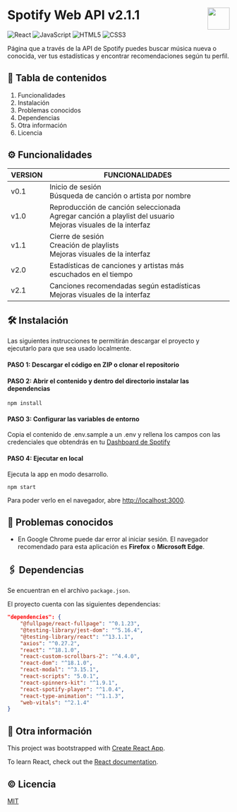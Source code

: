 # Spotify Web API v2.1.1 <img src="https://www.nebrija.com/lp/2019/inc/common/assets/img/logo_nebrija.png" height="50px" align="right" />
![React](https://img.shields.io/badge/react-%2320232a.svg?style=for-the-badge&logo=react&logoColor=%2361DAFB)
![JavaScript](https://img.shields.io/badge/javascript-%23323330.svg?style=for-the-badge&logo=javascript&logoColor=%23F7DF1E)
![HTML5](https://img.shields.io/badge/html5-%23E34F26.svg?style=for-the-badge&logo=html5&logoColor=white)
![CSS3](https://img.shields.io/badge/css3-%231572B6.svg?style=for-the-badge&logo=css3&logoColor=white)
 
Página que a través de la API de Spotify puedes buscar música nueva o conocida, ver tus estadísticas y encontrar recomendaciones según tu perfil.

## :bookmark_tabs: Tabla de contenidos 
1. Funcionalidades
2. Instalación
3. Problemas conocidos
4. Dependencias
5. Otra información
6. Licencia

## :gear: Funcionalidades
| VERSION | FUNCIONALIDADES |
|---|---|
| v0.1 | Inicio de sesión<br>Búsqueda de canción o artista por nombre |
| v1.0 | Reproducción de canción seleccionada<br>Agregar canción a playlist del usuario<br>Mejoras visuales de la interfaz |
| v1.1 | Cierre de sesión<br>Creación de playlists<br>Mejoras visuales de la interfaz |
| v2.0 | Estadísticas de canciones y artistas más escuchados en el tiempo|
| v2.1 | Canciones recomendadas según estadísticas<br>Mejoras visuales de la interfaz |

## :hammer_and_wrench: Instalación
Las siguientes instrucciones te permitirán descargar el proyecto y ejecutarlo para que sea usado localmente. 

#### PASO 1: Descargar el código en ZIP o clonar el repositorio
#### PASO 2: Abrir el contenido y dentro del directorio instalar las dependencias
```
npm install
```
#### PASO 3: Configurar las variables de entorno
Copia el contenido de .env.sample a un .env y rellena los campos con las credenciales que obtendrás en tu [Dashboard de Spotify](https://developer.spotify.com/dashboard/login)

#### PASO 4: Ejecutar en local
Ejecuta la app en modo desarrollo. 
```
npm start
```
Para poder verlo en el navegador, abre [http://localhost:3000](http://localhost:3000).

## :triangular_flag_on_post: Problemas conocidos
* En Google Chrome puede dar error al iniciar sesión. El navegador recomendado para esta aplicación es **Firefox** o **Microsoft Edge**.

## :paperclips: Dependencias
Se encuentran en el archivo `package.json`.

El proyecto cuenta con las siguientes dependencias:

```json
"dependencies": {
    "@fullpage/react-fullpage": "^0.1.23",
    "@testing-library/jest-dom": "^5.16.4",
    "@testing-library/react": "^13.1.1",
    "axios": "^0.27.2",
    "react": "^18.1.0",
    "react-custom-scrollbars-2": "^4.4.0",
    "react-dom": "^18.1.0",
    "react-modal": "^3.15.1",
    "react-scripts": "5.0.1",
    "react-spinners-kit": "^1.9.1",
    "react-spotify-player": "^1.0.4",
    "react-type-animation": "^1.1.3",
    "web-vitals": "^2.1.4"
}
```

## :link: Otra información
This project was bootstrapped with [Create React App](https://github.com/facebook/create-react-app).

To learn React, check out the [React documentation](https://reactjs.org/).


## :copyright: Licencia 
[MIT](https://choosealicense.com/licenses/mit/)
